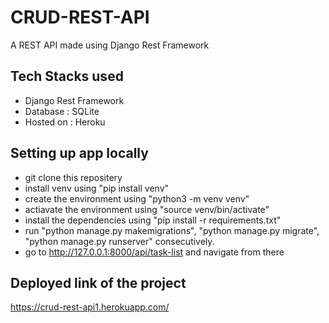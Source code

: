 # CRUD-REST-API
A REST API made using Django Rest Framework 

## Tech Stacks used
* Django Rest Framework
* Database : SQLite
* Hosted on : Heroku


## Setting up app locally
* git clone this repositery
* install venv using "pip install venv"
* create the environment using "python3 -m venv venv"
* actiavate the environment using "source venv/bin/activate"
* install the dependencies using "pip install -r requirements.txt"
* run "python manage.py makemigrations", "python manage.py migrate", "python manage.py runserver" consecutively.
* go to http://127.0.0.1:8000/api/task-list and navigate from there
 
 ## Deployed link of the project 
 https://crud-rest-api1.herokuapp.com/
